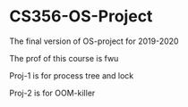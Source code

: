 # CS356-OS-Project
The final version of OS-project for 2019-2020 

The prof of this course is fwu

Proj-1 is for process tree and lock

Proj-2 is for OOM-killer
